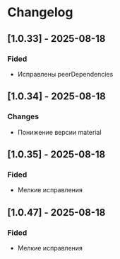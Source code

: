 # Changelog

## [1.0.33] - 2025-08-18
### Fided
- Исправлены peerDependencies

## [1.0.34] - 2025-08-18
### Changes
- Понижение версии material

## [1.0.35] - 2025-08-18
### Fided
- Мелкие исправления

## [1.0.47] - 2025-08-18
### Fided
- Мелкие исправления
